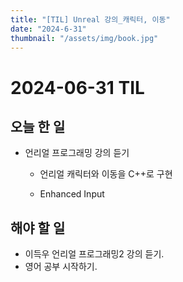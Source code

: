 ```yaml
---
title: "[TIL] Unreal 강의_캐릭터, 이동"
date: "2024-6-31"
thumbnail: "/assets/img/book.jpg"
---
```


# 2024-06-31 TIL

## 오늘 한 일

- 언리얼 프로그래밍 강의 듣기

  - 언리얼 캐릭터와 이동을 C++로 구현

  - Enhanced Input

    

## 해야 할 일

- 이득우 언리얼 프로그래밍2 강의 듣기.
- 영어 공부 시작하기.
